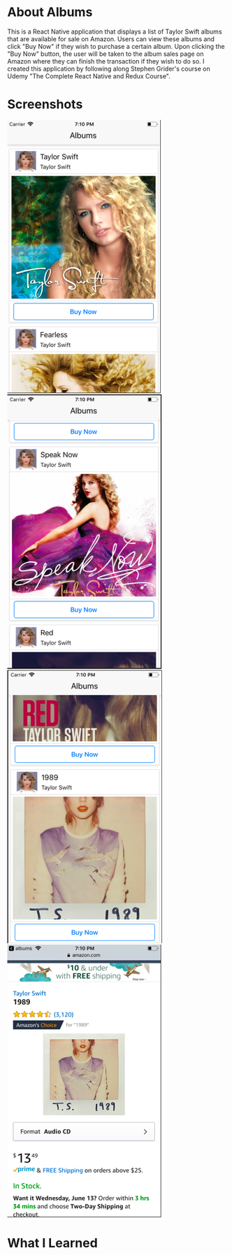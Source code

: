About Albums
============
This is a React Native application that displays a list of Taylor Swift albums that are available for sale on Amazon. 
Users can view these albums and click "Buy Now" if they wish to purchase a certain album. 
Upon clicking the "Buy Now" button, the user will be taken to the album sales page on Amazon where they can finish the transaction if they wish to do so.
I created this application by following along Stephen Grider's course on Udemy "The Complete React Native and Redux Course". 
# Screenshots
![Screenshot](https://github.com/jcan1995/Albums/blob/master/screenshots/albums1.png)
![Screenshot](https://github.com/jcan1995/Albums/blob/master/screenshots/albums2.png)
![Screenshot](https://github.com/jcan1995/Albums/blob/master/screenshots/albums3.png)
![Screenshot](https://github.com/jcan1995/Albums/blob/master/screenshots/albums4.png)

# What I Learned 

